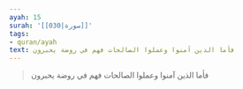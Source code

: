 ```yaml
---
ayah: 15
surah: '[[030|سورة]]'
tags:
- quran/ayah
text: فأما الذين آمنوا وعملوا الصالحات فهم في روضة يحبرون
---
```

> فأما الذين آمنوا وعملوا الصالحات فهم في روضة يحبرون
